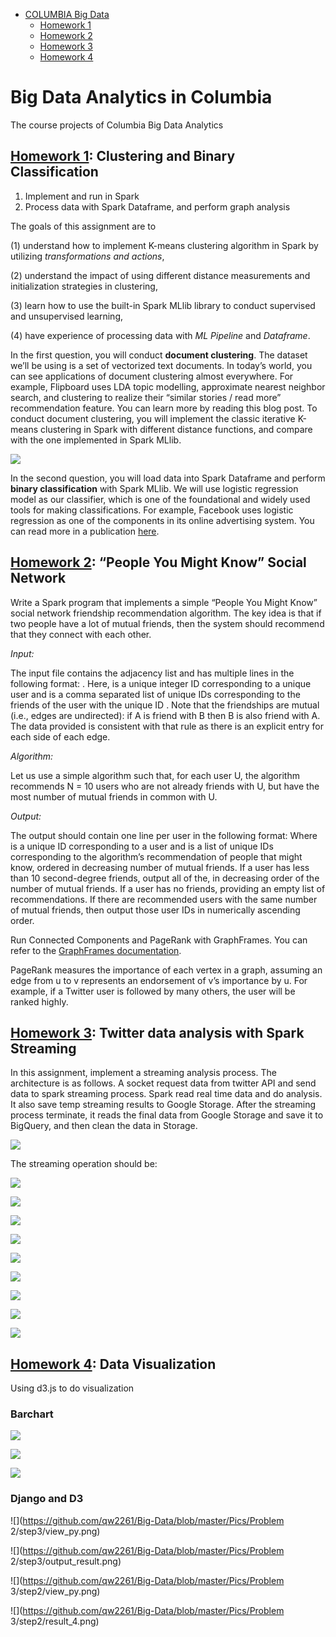 - [COLUMBIA Big Data](#columbia-big-data)
  * [Homework 1](#-homework-1--https---githubcom-qw2261-big-data-tree-master-hw1-)
  * [Homework 2](#-homework2--https---githubcom-qw2261-big-data-tree-master-hw2-)
  * [Homework 3](#-homework3--https---githubcom-qw2261-big-data-tree-master-hw3-)
  * [Homework 4](#-homework4--https---githubcom-qw2261-big-data-tree-master-hw4-)

# Big Data Analytics in Columbia 

The course projects of Columbia Big Data Analytics

## [Homework 1](https://github.com/qw2261/Big-Data/tree/master/HW1): Clustering and Binary Classification



1. Implement and run in Spark
2. Process data with Spark Dataframe, and perform graph analysis 

The goals of this assignment are to 

(1) understand how to implement K-means clustering algorithm in Spark by utilizing *transformations and actions*, 

(2) understand the impact of using different distance measurements and initialization strategies in clustering, 

(3) learn how to use the built-in Spark MLlib library to conduct supervised and unsupervised learning, 

(4) have experience of processing data with *ML Pipeline* and *Dataframe*. 

In the first question, you will conduct **document clustering**. The dataset we’ll be using is a set of vectorized text documents. In today’s world, you can see applications of document clustering almost everywhere. For example, Flipboard uses LDA topic modelling, approximate nearest neighbor search, and clustering to realize their “similar stories / read more” recommendation feature. You can learn more by reading this blog post. To conduct document clustering, you will implement the classic iterative K-means clustering in Spark with different distance functions, and compare with the one implemented in Spark MLlib. 

![](https://github.com/qw2261/Big-Data/blob/master/Pics/hw1_2.png)

In the second question, you will load data into Spark Dataframe and perform **binary classification** with Spark MLlib. We will use logistic regression model as our classifier, which is one of the foundational and widely used tools for making classifications. For example, Facebook uses logistic regression as one of the components in its online advertising system. You can read more in a publication [here](https://research.fb.com/wp-content/uploads/2016/11/practical-lessons-from-predicting-clicks-on-ads-at-facebook.pdf). 



## [Homework 2](https://github.com/qw2261/Big-Data/tree/master/HW2): “People You Might Know” Social Network



Write a Spark program that implements a simple “People You Might Know” social network friendship recommendation algorithm. The key idea is that if two people have a lot of mutual friends, then the system should recommend that they connect with each other. 

*Input:* 

The input file contains the adjacency list and has multiple lines in the following format: <User> <TAB> <Friends>. Here, <User> is a unique integer ID corresponding to a unique user and <Friends> is a comma separated list of unique IDs corresponding to the friends of the user with the unique ID <User>. Note that the friendships are mutual (i.e., edges are undirected): if A is friend with B then B is also friend with A. The data provided is consistent with that rule as there is an explicit entry for each side of each edge. 

*Algorithm:* 

Let us use a simple algorithm such that, for each user U, the algorithm recommends N = 10 users who are not already friends with U, but have the most number of mutual friends in common with U. 

*Output:* 

The output should contain one line per user in the following format: <User><Recommendations> Where <User> is a unique ID corresponding to a user and <Recommendations> is a list of unique IDs corresponding to the algorithm’s recommendation of people that <User> might know, ordered in decreasing number of mutual friends. If a user has less than 10 second-degree friends, output all of the, in decreasing order of the number of mutual friends. If a user has no friends, providing an empty list of recommendations. If there are recommended users with the same number of mutual friends, then output those user IDs in numerically ascending order. 



Run Connected Components and PageRank with GraphFrames. You can refer to the [GraphFrames documentation](https://graphframes.github.io/graphframes/docs/_site/index.html).



PageRank measures the importance of each vertex in a graph, assuming an edge from u to v represents an endorsement of v’s importance by u. For example, if a Twitter user is followed by many others, the user will be ranked highly. 



## [Homework 3](https://github.com/qw2261/Big-Data/tree/master/HW3): Twitter data analysis with Spark Streaming 

In this assignment, implement a streaming analysis process. The architecture is as follows. A socket request data from twitter API and send data to spark streaming process. Spark read real time data and do analysis. It also save temp streaming results to Google Storage. After the streaming process terminate, it reads the final data from Google Storage and save it to BigQuery, and then clean the data in Storage. 

![](https://github.com/qw2261/Big-Data/blob/master/Pics/hw3_1.png)

The streaming operation should be:

![](https://github.com/qw2261/Big-Data/blob/master/Pics/hw3_2.png)

![](https://github.com/qw2261/Big-Data/blob/master/Pics/hw3_3.png)

![](https://github.com/qw2261/Big-Data/blob/master/Pics/hw3_4.png)

![](https://github.com/qw2261/Big-Data/blob/master/Pics/hw3_5.png)

![](https://github.com/qw2261/Big-Data/blob/master/Pics/hw3_6.png)

![](https://github.com/qw2261/Big-Data/blob/master/Pics/hw3_7.png)

![](https://github.com/qw2261/Big-Data/blob/master/Pics/hw3_8.png)

![](https://github.com/qw2261/Big-Data/blob/master/Pics/hw3_9.png)

![](https://github.com/qw2261/Big-Data/blob/master/Pics/hw3_10.png)



## [Homework 4](https://github.com/qw2261/Big-Data/tree/master/HW4): Data Visualization

Using d3.js to do visualization

### Barchart

![](https://github.com/qw2261/Big-Data/blob/master/Pics/html.png)

![](https://github.com/qw2261/Big-Data/blob/master/Pics/js.png)

![](https://github.com/qw2261/Big-Data/blob/master/Pics/barchart.png)



### Django and D3

![](https://github.com/qw2261/Big-Data/blob/master/Pics/Problem 2/step3/view_py.png)

![](https://github.com/qw2261/Big-Data/blob/master/Pics/Problem 2/step3/output_result.png)



![](https://github.com/qw2261/Big-Data/blob/master/Pics/Problem 3/step2/view_py.png)

![](https://github.com/qw2261/Big-Data/blob/master/Pics/Problem 3/step2/result_4.png)

